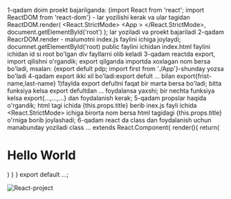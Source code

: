
1-qadam 
doim proekt bajarilganda:
{import React from 'react';
import ReactDOM from 'react-dom'} - lar yozilishi kerak va ular tagidan
ReactDOM.render(
  <React.StrictMode>
    <App \>
  </React.StrictMode>,
  document.getElementById('root')
); lar yoziladi va proekt bajariladi
2-qadam 
ReacrDOM.render - malumotni index.js faylini ichiga joylaydi;
documnet.getElementById('root)
public faylini ichidan index.html faylini ichidan id si root bo'lgan div fayllarni olib keladi 
3-qadam
 reactda export, import qilishni o'rgandik;
export qilganda importda xoxlagan nom bersa bo'ladi,
msalan: {export defult pdp;
import first from './App'}-shunday yozsa bo'ladi
4-qadam
export ikki xil bo'ladi:export defult ... bilan export{frist-name,last-name} 
1)faylda export defultni faqat bir marta bersa bo'ladi;
bitta funksiya kelsa export defultdan ... foydalansa yaxshi;
bir nechta funksiya kelsa export{...,...,...} dan foydalanish kerak;
5-qadam
propslar haqida o'rgandik;
html tagi ichida {this.props.title} berib 
inex.js fayli ichida  
  <React.StrictMode>
  <App title='..'> ichiga birorta nom bersa html tagidagi {this.props.title} o'rniga borib joylashadi;
6-qadam
react da class dan foydalanish uchun manabunday yoziladi 
class ... extends React.Component{
  render(){
    return(
      <div>
        <h1>Hello World</h1>
      </div>
    )
  }
}
export default ...;
 

 <img src={logo} alt='React-project'></img>
